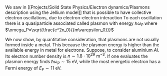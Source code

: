 We saw in [[Projects/Solid State Physics/Electron dynamics/Plasmons description using the Jellium model]] that is possible to have collective electron oscillations, due to electron-electron interaction
To each oscillation there is a quasiparticle associated called plasmon with energy $\hbar \omega_P$ where $\omega_P=\sqrt{\frac{e^2n_0}{{m\varepsilon_0}}}$

We now show, by quantitative consideration, that plasmons are not usually formed inside a metal.
This because the plasmon energy is higher than the available energy in metal for electrons.
Suppose, to consider aluminium $Al$.
Its electron number density is $n \sim 1.8 \cdot 10^{29}\ \text{m}^{-3}$. If one evaluates the plasmon energy finds $\hbar \omega_P \sim 15\ \text{eV}$, while the most energetic electron has a Fermi energy of $E_F \sim 11 \ \text{eV}$.




